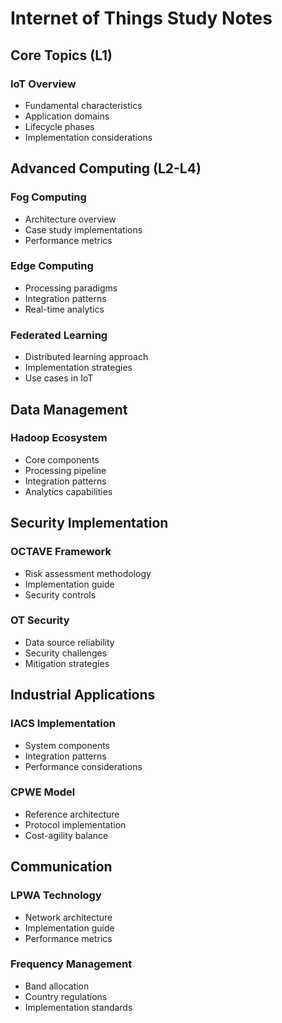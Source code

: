# Internet of Things Study Notes

## Core Topics (L1)

### IoT Overview

- Fundamental characteristics
- Application domains
- Lifecycle phases
- Implementation considerations

## Advanced Computing (L2-L4)

### Fog Computing

- Architecture overview
- Case study implementations
- Performance metrics

### Edge Computing

- Processing paradigms
- Integration patterns
- Real-time analytics

### Federated Learning

- Distributed learning approach
- Implementation strategies
- Use cases in IoT

## Data Management

### Hadoop Ecosystem

- Core components
- Processing pipeline
- Integration patterns
- Analytics capabilities

## Security Implementation

### OCTAVE Framework

- Risk assessment methodology
- Implementation guide
- Security controls

### OT Security

- Data source reliability
- Security challenges
- Mitigation strategies

## Industrial Applications

### IACS Implementation

- System components
- Integration patterns
- Performance considerations

### CPWE Model

- Reference architecture
- Protocol implementation
- Cost-agility balance

## Communication

### LPWA Technology

- Network architecture
- Implementation guide
- Performance metrics

### Frequency Management

- Band allocation
- Country regulations
- Implementation standards

